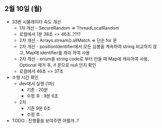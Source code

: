 
## 2월 10일 (월)

- 33번 시뮬레이터 속도 개선
	- 1차 개선 - SecureRandom => ThreadLocalRandom
	- 로컬에서 1분 38초 => 46초..??!?
	- 2차 개선 - Arrays.stream().allMatch => 단순 for 문
	- 2차 개선 - positionIdentifier에서 모든 심볼을 계속하여 string 비교하지 않고, Map에 identifier를 캐쉬 하여 사용
	- 2차 개선 - enum을 string code로 부터 만들 때 Map에 캐쉬하여 사용, Optional 제거 후, if 문으로 null 인지 확인
	- 로컬에서 46초 => 37초
- 수행 시간 확인
	- dev에서 실행 (1차)
		- 기존 : 20분
		- 수정 후 : 9분 6초
	- 2차
		- 기존 9분 6초
		- 수정 후 : 
- TODO : 진행률을 보여주면 어떨까..?